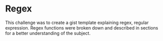 # Regex 

This challenge was to create a gist template explaining regex, regular expression.  Regex functions were broken down and described in sections for a better understanding of the subject.

